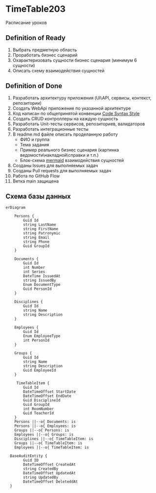 # TimeTable203
Расписание уроков

## Definition of Ready
1. Выбрать предметную область
2. Проработать бизнес сценарий
3. Охарактеризовать сущности бизнес сценария (минимум 6 сущности)
4. Описать схему взаимодействия сущностей

## Definition of Done
1. Разработать архитектуру приложения (UI\API, сервисы, контекст, репозитории)
2. Создать WebApi приложение по указанной архитектуре
3. Код написан по общепринятой конвенции [Code Syntax Style](https://www.jetbrains.com/help/rider/Code_Syntax_Style.html)
4. Создать CRUD контроллеры на каждую сущность
5. Разработать Unit-тесты сервисов, репозиториев, валидаторов
6. Разработать интеграционные тесты
7. В readme.md файле описать проделанную работу
   - ФИО и группа
   - Тема задания
   - Пример реального бизнес сценария (картинка ведомости\накладной\справки и т.п.)
   - Блок-схема [mermaid](http://mermaid.js.org/) взаимодействия сущностей
8. Созданы Issues для выполняемых задач
9. Созданы Pull requests для выполняемых задач
10. Работа по GitHub Flow
11. Ветка main защищена

## Схема базы данных
```mermaid
erDiagram

    Persons {
        Guid Id
        string LastName
        string FirstName
        string Patronymic
        string Email
        string Phone
        Guid GroupId
    }
    
    Documents {
        Guid Id
        int Number
        int Series
        DateTime IssuedAt
        string IssuedBy
        Enum DocumentType
        Guid PersonId
    }
    
    Disciplines {
        Guid Id
        string Name
        string Description
    }
    
    Employees {
        Guid Id
        Enum EmployeeType
        int PersonId
    }

    Groups {
        Guid Id
        string Name
        string Description
        Guid EmployeeId
    }

     TimeTableItem {
        Guid Id
        DateTimeOffset StartDate
        DateTimeOffset EndDate
        Guid DisciplineId
        Guid GroupId
        int RoomNumber
        Guid TeacherId
    }
    Persons ||--o{ Documents: is
    Persons ||--o{ Employees: is
    Groups ||--o{ Persons: is
    Employees ||--o{ Groups: is
    Disciplines ||--o{ TimeTableItem: is
    Groups ||--o{ TimeTableItem: is
    Employees ||--o{ TimeTableItem: is

  BaseAuditEntity {
        Guid ID
        DateTimeOffset CreatedAt
        string CreatedBy
        DateTimeOffset UpdatedAt
        string UpdatedBy
        DateTimeOffset DeleteddAt
  }
```
